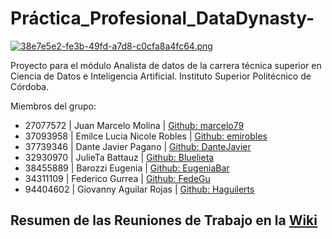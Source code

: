 # Práctica_Profesional_DataDynasty-
[![38e7e5e2-fe3b-49fd-a7d8-c0cfa8a4fc64.png](https://i.postimg.cc/3wjzn0VJ/38e7e5e2-fe3b-49fd-a7d8-c0cfa8a4fc64.png)](https://postimg.cc/PLx6qJdB)

Proyecto para el módulo Analista de datos de la carrera técnica superior en Ciencia de Datos e Inteligencia Artificial. Instituto Superior Politécnico de Córdoba.

Miembros del grupo:

- 27077572 | Juan Marcelo Molina | [Github: marcelo79](https://github.com/marcelo79)
- 37093958 | Emilce Lucia Nicole Robles | [Github: emirobles](https://github.com/emirobles)
- 37739346 | Dante Javier Pagano | [Github: DanteJavier](https://github.com/DanteJavier)
- 32930970 | JulieTa Battauz | [Github: Bluelieta](https://github.com/Bluelieta)
- 38455889 | Barozzi Eugenia | [Github: EugeniaBar](https://github.com/EugeniaBar)
- 34311109 | Federico Gurrea | [Github: FedeGu](https://github.com/FedeGu)
- 94404602 | Giovanny Aguilar Rojas | [Github: Haguilerts](https://github.com/Haguilerts)

## **Resumen de las Reuniones de Trabajo** en la [Wiki](https://github.com/FedeGu/ADatos2024_ProyectoFinal_Data-dinasty-/wiki/Resumen-de-las-Reuniones-de-Trabajo-por-Sprint)
